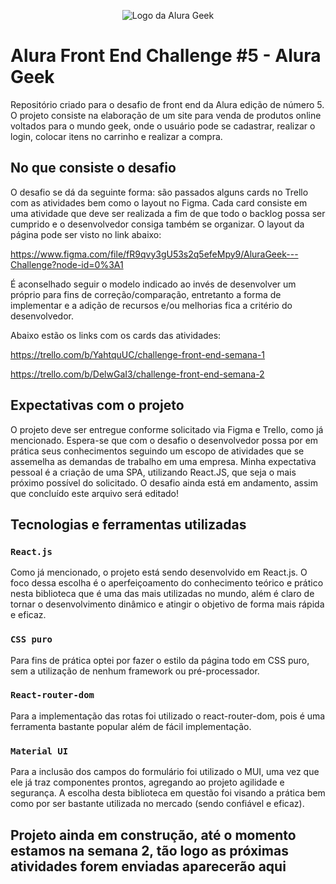 <p align="center">
<img src="https://user-images.githubusercontent.com/78604613/193334745-a0523979-c40e-45c2-b008-7d6f6c7c7b91.png" alt="Logo da Alura Geek" />
</p>

# Alura Front End Challenge #5 - Alura Geek

Repositório criado para o desafio de front end da Alura edição de número 5. O projeto consiste na elaboração de um site para venda de produtos online voltados para o mundo geek, onde o usuário pode se cadastrar, realizar o login, colocar itens no carrinho e realizar a compra.


## No que consiste o desafio

O desafio se dá da seguinte forma: são passados alguns cards no Trello com as atividades bem como o layout no Figma. Cada card consiste em uma atividade que deve ser realizada a fim de que todo o backlog possa ser cumprido e o desenvolvedor consiga também se organizar. O layout da página pode ser visto no link abaixo:

https://www.figma.com/file/fR9qvy3gU53s2q5efeMpy9/AluraGeek---Challenge?node-id=0%3A1

É aconselhado seguir o modelo indicado ao invés de desenvolver um próprio para fins de correção/comparação, entretanto a forma de implementar e a adição de recursos e/ou melhorias fica a critério do desenvolvedor.

Abaixo estão os links com os cards das atividades:

https://trello.com/b/YahtquUC/challenge-front-end-semana-1

https://trello.com/b/DelwGaI3/challenge-front-end-semana-2


## Expectativas com o projeto

O projeto deve ser entregue conforme solicitado via Figma e Trello, como já mencionado. Espera-se que com o desafio o desenvolvedor possa por em prática seus conhecimentos seguindo um escopo de atividades que se assemelha as demandas de trabalho em uma empresa. Minha expectativa pessoal é a criação de uma SPA, utilizando React.JS, que seja o mais próximo possível do solicitado. O desafio ainda está em andamento, assim que concluído este arquivo será editado!


## Tecnologias e ferramentas utilizadas
### `React.js`
Como já mencionado, o projeto está sendo desenvolvido em React.js. O foco dessa escolha é o aperfeiçoamento do conhecimento teórico e prático nesta biblioteca que é uma das mais utilizadas no mundo, além é claro de tornar o desenvolvimento dinâmico e atingir o objetivo de forma mais rápida e eficaz.

### `CSS puro`
Para fins de prática optei por fazer o estilo da página todo em CSS puro, sem a utilização de nenhum framework ou pré-processador.

### `React-router-dom`
Para a implementação das rotas foi utilizado o react-router-dom, pois é uma ferramenta bastante popular além de fácil implementação.

### `Material UI`
Para a inclusão dos campos do formulário foi utilizado o MUI, uma vez que ele já traz componentes prontos, agregando ao projeto agilidade e segurança. A escolha desta biblioteca em questão foi visando a prática bem como por ser bastante utilizada no mercado (sendo confiável e eficaz).

## Projeto ainda em construção, até o momento estamos na semana 2, tão logo as próximas atividades forem enviadas aparecerão aqui
